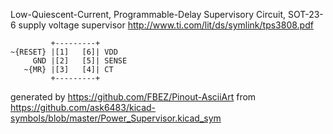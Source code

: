 Low-Quiescent-Current, Programmable-Delay Supervisory Circuit, SOT-23-6
supply voltage supervisor
http://www.ti.com/lit/ds/symlink/tps3808.pdf


	         +---------+
	~{RESET} |[1]   [6]| VDD
	     GND |[2]   [5]| SENSE
	   ~{MR} |[3]   [4]| CT
	         +---------+


generated by https://github.com/FBEZ/Pinout-AsciiArt from https://github.com/ask6483/kicad-symbols/blob/master/Power_Supervisor.kicad_sym